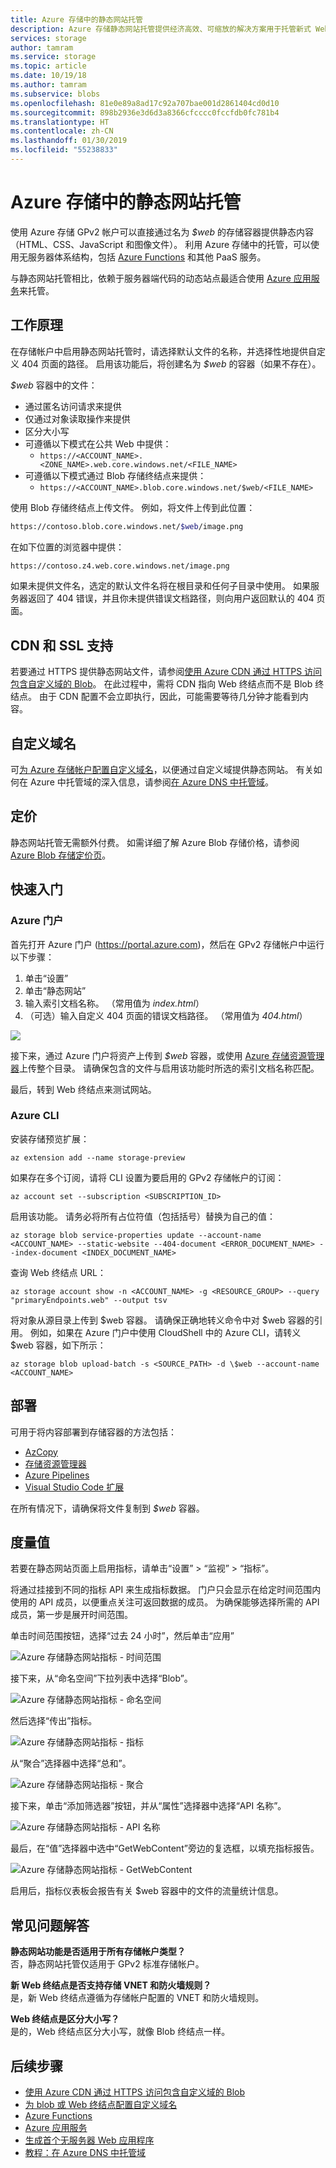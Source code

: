 ```yaml
---
title: Azure 存储中的静态网站托管
description: Azure 存储静态网站托管提供经济高效、可缩放的解决方案用于托管新式 Web 应用程序。
services: storage
author: tamram
ms.service: storage
ms.topic: article
ms.date: 10/19/18
ms.author: tamram
ms.subservice: blobs
ms.openlocfilehash: 81e0e89a8ad17c92a707bae001d2861404cd0d10
ms.sourcegitcommit: 898b2936e3d6d3a8366cfcccc0fccfdb0fc781b4
ms.translationtype: HT
ms.contentlocale: zh-CN
ms.lasthandoff: 01/30/2019
ms.locfileid: "55238833"
---
```

# <a name="static-website-hosting-in-azure-storage"></a>Azure 存储中的静态网站托管
使用 Azure 存储 GPv2 帐户可以直接通过名为 *$web* 的存储容器提供静态内容（HTML、CSS、JavaScript 和图像文件）。 利用 Azure 存储中的托管，可以使用无服务器体系结构，包括 [Azure Functions](/azure/azure-functions/functions-overview) 和其他 PaaS 服务。

与静态网站托管相比，依赖于服务器端代码的动态站点最适合使用 [Azure 应用服务](/azure/app-service/overview)来托管。

## <a name="how-does-it-work"></a>工作原理
在存储帐户中启用静态网站托管时，请选择默认文件的名称，并选择性地提供自定义 404 页面的路径。 启用该功能后，将创建名为 *$web* 的容器（如果不存在）。

*$web* 容器中的文件：

- 通过匿名访问请求来提供
- 仅通过对象读取操作来提供
- 区分大小写
- 可遵循以下模式在公共 Web 中提供：
    - `https://<ACCOUNT_NAME>.<ZONE_NAME>.web.core.windows.net/<FILE_NAME>`
- 可遵循以下模式通过 Blob 存储终结点来提供：
    - `https://<ACCOUNT_NAME>.blob.core.windows.net/$web/<FILE_NAME>`

使用 Blob 存储终结点上传文件。 例如，将文件上传到此位置：

```bash
https://contoso.blob.core.windows.net/$web/image.png
```

在如下位置的浏览器中提供：

```bash
https://contoso.z4.web.core.windows.net/image.png
```

如果未提供文件名，选定的默认文件名将在根目录和任何子目录中使用。 如果服务器返回了 404 错误，并且你未提供错误文档路径，则向用户返回默认的 404 页面。

## <a name="cdn-and-ssl-support"></a>CDN 和 SSL 支持

若要通过 HTTPS 提供静态网站文件，请参阅[使用 Azure CDN 通过 HTTPS 访问包含自定义域的 Blob](storage-https-custom-domain-cdn.md)。 在此过程中，需将 CDN 指向 Web 终结点而不是 Blob 终结点。 由于 CDN 配置不会立即执行，因此，可能需要等待几分钟才能看到内容。


## <a name="custom-domain-names"></a>自定义域名

可[为 Azure 存储帐户配置自定义域名](storage-custom-domain-name.md)，以便通过自定义域提供静态网站。 有关如何在 Azure 中托管域的深入信息，请参阅[在 Azure DNS 中托管域](../../dns/dns-delegate-domain-azure-dns.md)。

## <a name="pricing"></a>定价
静态网站托管无需额外付费。 如需详细了解 Azure Blob 存储价格，请参阅 [Azure Blob 存储定价页](https://azure.microsoft.com/pricing/details/storage/blobs/)。

## <a name="quickstart"></a>快速入门

### <a name="azure-portal"></a>Azure 门户
首先打开 Azure 门户 (https://portal.azure.com)，然后在 GPv2 存储帐户中运行以下步骤：

1. 单击“设置”
2. 单击“静态网站”
3. 输入索引文档名称。 （常用值为 *index.html*）
4. （可选）输入自定义 404 页面的错误文档路径。 （常用值为 *404.html*）

![](media/storage-blob-static-website/storage-blob-static-website-portal-config.PNG)

接下来，通过 Azure 门户将资产上传到 *$web* 容器，或使用 [Azure 存储资源管理器](https://azure.microsoft.com/features/storage-explorer/)上传整个目录。 请确保包含的文件与启用该功能时所选的索引文档名称匹配。

最后，转到 Web 终结点来测试网站。

### <a name="azure-cli"></a>Azure CLI
安装存储预览扩展：

```azurecli-interactive
az extension add --name storage-preview
```
如果存在多个订阅，请将 CLI 设置为要启用的 GPv2 存储帐户的订阅：

```azurecli-interactive
az account set --subscription <SUBSCRIPTION_ID>
```
启用该功能。 请务必将所有占位符值（包括括号）替换为自己的值：

```azurecli-interactive
az storage blob service-properties update --account-name <ACCOUNT_NAME> --static-website --404-document <ERROR_DOCUMENT_NAME> --index-document <INDEX_DOCUMENT_NAME>
```
查询 Web 终结点 URL：

```azurecli-interactive
az storage account show -n <ACCOUNT_NAME> -g <RESOURCE_GROUP> --query "primaryEndpoints.web" --output tsv
```

将对象从源目录上传到 $web 容器。 请确保正确地转义命令中对 $web 容器的引用。 例如，如果在 Azure 门户中使用 CloudShell 中的 Azure CLI，请转义 $web 容器，如下所示：

```azurecli-interactive
az storage blob upload-batch -s <SOURCE_PATH> -d \$web --account-name <ACCOUNT_NAME>
```

## <a name="deployment"></a>部署

可用于将内容部署到存储容器的方法包括：

- [AzCopy](../common/storage-use-azcopy.md)
- [存储资源管理器](https://azure.microsoft.com/features/storage-explorer/)
- [Azure Pipelines](https://code.visualstudio.com/tutorials/static-website/deploy-VSTS)
- [Visual Studio Code 扩展](https://code.visualstudio.com/tutorials/static-website/getting-started)

在所有情况下，请确保将文件复制到 *$web* 容器。

## <a name="metrics"></a>度量值

若要在静态网站页面上启用指标，请单击“设置” > “监视” > “指标”。

将通过挂接到不同的指标 API 来生成指标数据。 门户只会显示在给定时间范围内使用的 API 成员，以便重点关注可返回数据的成员。 为确保能够选择所需的 API 成员，第一步是展开时间范围。

单击时间范围按钮，选择“过去 24 小时”，然后单击“应用”

![Azure 存储静态网站指标 - 时间范围](./media/storage-blob-static-website/storage-blob-static-website-metrics-time-range.png)

接下来，从“命名空间”下拉列表中选择“Blob”。

![Azure 存储静态网站指标 - 命名空间](./media/storage-blob-static-website/storage-blob-static-website-metrics-namespace.png)

然后选择“传出”指标。

![Azure 存储静态网站指标 - 指标](./media/storage-blob-static-website/storage-blob-static-website-metrics-metric.png)

从“聚合”选择器中选择“总和”。

![Azure 存储静态网站指标 - 聚合](./media/storage-blob-static-website/storage-blob-static-website-metrics-aggregation.png)

接下来，单击“添加筛选器”按钮，并从“属性”选择器中选择“API 名称”。

![Azure 存储静态网站指标 - API 名称](./media/storage-blob-static-website/storage-blob-static-website-metrics-api-name.png)

最后，在“值”选择器中选中“GetWebContent”旁边的复选框，以填充指标报告。

![Azure 存储静态网站指标 - GetWebContent](./media/storage-blob-static-website/storage-blob-static-website-metrics-getwebcontent.png)

启用后，指标仪表板会报告有关 $web 容器中的文件的流量统计信息。

## <a name="faq"></a>常见问题解答

**静态网站功能是否适用于所有存储帐户类型？**  
否，静态网站托管仅适用于 GPv2 标准存储帐户。

**新 Web 终结点是否支持存储 VNET 和防火墙规则？**  
是，新 Web 终结点遵循为存储帐户配置的 VNET 和防火墙规则。

**Web 终结点是区分大小写？**  
是的，Web 终结点区分大小写，就像 Blob 终结点一样。 

## <a name="next-steps"></a>后续步骤
* [使用 Azure CDN 通过 HTTPS 访问包含自定义域的 Blob](storage-https-custom-domain-cdn.md)
* [为 blob 或 Web 终结点配置自定义域名](storage-custom-domain-name.md)
* [Azure Functions](/azure/azure-functions/functions-overview)
* [Azure 应用服务](/azure/app-service/overview)
* [生成首个无服务器 Web 应用程序](https://docs.microsoft.com/azure/functions/tutorial-static-website-serverless-api-with-database)
* [教程：在 Azure DNS 中托管域](../../dns/dns-delegate-domain-azure-dns.md)
